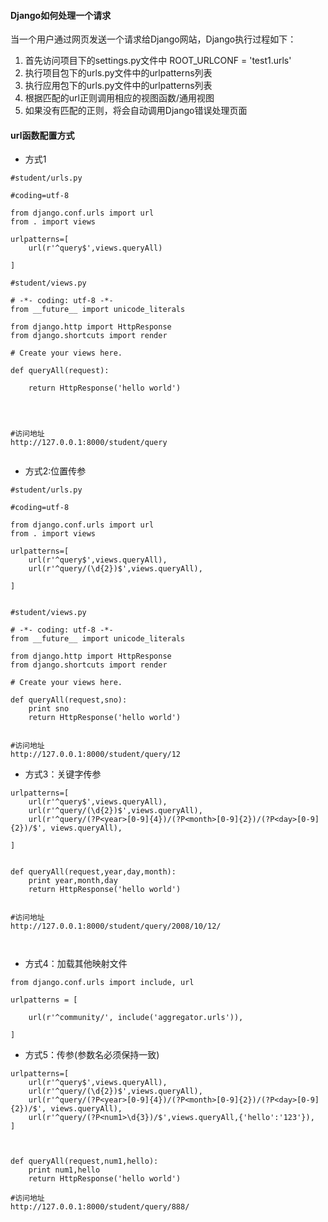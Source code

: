 #### Django如何处理一个请求

当一个用户通过网页发送一个请求给Django网站，Django执行过程如下：
1. 首先访问项目下的settings.py文件中 ROOT_URLCONF = 'test1.urls'
2. 执行项目包下的urls.py文件中的urlpatterns列表
3. 执行应用包下的urls.py文件中的urlpatterns列表
4. 根据匹配的url正则调用相应的视图函数/通用视图
5. 如果没有匹配的正则，将会自动调用Django错误处理页面

#### url函数配置方式
- 方式1
```
#student/urls.py

#coding=utf-8

from django.conf.urls import url
from . import views

urlpatterns=[
    url(r'^query$',views.queryAll)

]

#student/views.py

# -*- coding: utf-8 -*-
from __future__ import unicode_literals

from django.http import HttpResponse
from django.shortcuts import render

# Create your views here.

def queryAll(request):

    return HttpResponse('hello world')
    
    
    

#访问地址
http://127.0.0.1:8000/student/query


```
- 方式2:位置传参
```
#student/urls.py

#coding=utf-8

from django.conf.urls import url
from . import views

urlpatterns=[
    url(r'^query$',views.queryAll),
    url(r'^query/(\d{2})$',views.queryAll),

]


#student/views.py

# -*- coding: utf-8 -*-
from __future__ import unicode_literals

from django.http import HttpResponse
from django.shortcuts import render

# Create your views here.

def queryAll(request,sno):
    print sno
    return HttpResponse('hello world')


#访问地址
http://127.0.0.1:8000/student/query/12

```


- 方式3：关键字传参
```
urlpatterns=[
    url(r'^query$',views.queryAll),
    url(r'^query/(\d{2})$',views.queryAll),
    url(r'^query/(?P<year>[0-9]{4})/(?P<month>[0-9]{2})/(?P<day>[0-9]{2})/$', views.queryAll),

]


def queryAll(request,year,day,month):
    print year,month,day
    return HttpResponse('hello world')
    
    
#访问地址
http://127.0.0.1:8000/student/query/2008/10/12/   
 
 
```

- 方式4：加载其他映射文件
```
from django.conf.urls import include, url

urlpatterns = [
     
    url(r'^community/', include('aggregator.urls')),

]

```

- 方式5：传参(参数名必须保持一致)
```
urlpatterns=[
    url(r'^query$',views.queryAll),
    url(r'^query/(\d{2})$',views.queryAll),
    url(r'^query/(?P<year>[0-9]{4})/(?P<month>[0-9]{2})/(?P<day>[0-9]{2})/$', views.queryAll),
    url(r'^query/(?P<num1>\d{3})/$',views.queryAll,{'hello':'123'}),
]



def queryAll(request,num1,hello):
    print num1,hello
    return HttpResponse('hello world')
    
#访问地址   
http://127.0.0.1:8000/student/query/888/
```













